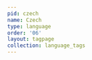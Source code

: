 ```yaml
---
pid: czech
name: Czech
type: language
order: '06'
layout: tagpage
collection: language_tags
---
```

